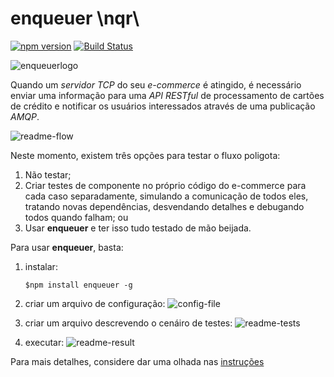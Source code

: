 # enqueuer \nqr\
[![npm version](https://badge.fury.io/js/enqueuer.svg)](https://badge.fury.io/js/enqueuer) [![Build Status](https://travis-ci.org/lopidio/enqueuer.svg?branch=develop)](https://travis-ci.org/lopidio/enqueuer)

![enqueuerlogo](https://github.com/lopidio/enqueuer/blob/develop/docs/images/fullLogo1.png "Enqueuer Logo")

Quando um _servidor_ _TCP_ do seu _e-commerce_ é atingido, é necessário enviar uma informação para uma _API RESTful_ de processamento de cartões de crédito e notificar os usuários interessados através de uma publicação *AMQP*.

![readme-flow](https://github.com/lopidio/enqueuer/blob/develop/docs/images/readme-flow.png "Fluxo do exemplo")

Neste momento, existem três opções para testar o fluxo poligota:
1. Não testar;
2. Criar testes de componente no próprio código do e-commerce para cada caso separadamente, simulando a comunicação de todos eles, tratando novas dependências, desvendando detalhes e debugando todos quando falham; ou
3. Usar **enqueuer** e ter isso tudo testado de mão beijada.

Para usar **enqueuer**, basta:
1. instalar:

    ```$npm install enqueuer -g```
    
2. criar um arquivo de configuração:
    ![config-file](https://github.com/lopidio/enqueuer/blob/develop/docs/images/readme-config.png "config-file.yml")

3. criar um arquivo descrevendo o cenáiro de testes:
    ![readme-tests](https://github.com/lopidio/enqueuer/blob/develop/docs/images/readme-test.png "testfile")

4. executar:
    ![readme-result](https://github.com/lopidio/enqueuer/blob/develop/docs/images/readme-result.png "example result")
        
Para mais detalhes, considere dar uma olhada nas [instruções](https://github.com/lopidio/enqueuer/tree/develop/docs/instructions "instructions")
